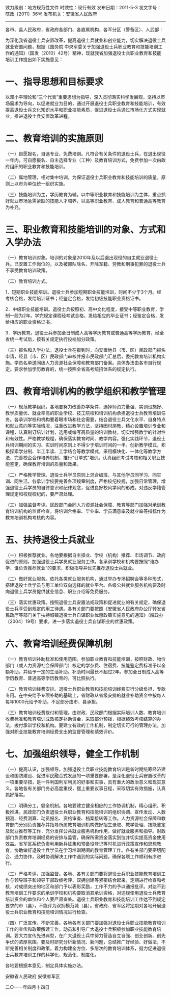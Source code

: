 效力级别：地方规范性文件
时效性：现行有效
发布日期：2011-5-3
发文字号：皖政〔2011〕36号
发布机关：安徽省人民政府
___
各市、县人民政府，省政府各部门、各直属机构，各军分区（警备区）、人武部：

为深化我省退役士兵安置改革，提高退役士兵就业和创业能力，切实解决退役士兵就业安置问题，根据《国务院 中央军委关于加强退役士兵职业教育和技能培训工作的通知》（国发〔2010〕42号）精神，现就我省加强退役士兵职业教育和技能培训工作提出如下实施意见：
# 一、指导思想和目标要求
以邓小平理论和“三个代表”重要思想为指导，深入贯彻落实科学发展观，坚持以市场需求为导向，以促进就业为目的，通过开展退役士兵职业教育和技能培训，有效提高退役士兵文化知识水平和职业技能素质，促进退役士兵通过市场化方式实现就业，推进退役士兵安置改革进程。
# 二、教育培训的实施原则
（一）自愿报名，自选专业，免费培训。凡符合有关条件的退役士兵，在退出现役一年内，可自愿报名、自主选择专业（工种）及教育培训方式，免费参加一次由政府组织的职业教育和技能培训。

（二）属地管理，相对集中培训。为保证退役士兵职业教育和技能培训的质量，原则上以市为单位统一组织实施。

（三）技能培训为主，学历教育为辅。以中等职业教育和技能培训为主体，重点抓好就业市场急需紧缺的技能人才培养，以高等职业教育、成人教育和普通高等教育为补充。
# 三、职业教育和技能培训的对象、方式和入学办法
（一）教育培训对象。培训的对象是2010年及以后退出现役的自主就业退役士兵。已安置工作岗位的，以及被部队除名、开除军籍、劳教和刑事犯罪的退役士兵不享受教育培训政策。

（二）教育培训方式。

1．短期职业技能培训。退役士兵参加短期职业技能培训，时间不少于3个月。经考核合格，发给培训证书；经鉴定合格，发给初级技能职业资格证书。

2．中级职业技能培训。退役士兵按照初、高中文化程度，接受中等职业教育，学制一般为2年。学完规定课程经考试合格，发给相应的毕业证书；经鉴定合格，发给相应的职业资格证书。

3．学历教育。退役士兵参加全日制成人高等学历教育或普通高等学历教育，经全省统一考试后，按有关规定执行投档加分政策。

（三）报名和入学办法。退役士兵在报到时，向安置地县（市、区）民政部门报名申请，经县（市、区）民政部门审核并报市民政部门汇总后，委托教育培训机构实施。学员名单送同级人力资源社会保障和教育部门备案。具体办法由各市自行规定。要求参加学历教育的，统一按照全省高考统招体系的规定执行。
# 四、教育培训机构的教学组织和教学管理
（一）规范教学组织。各地要努力改善办学条件，选择师资力量强、实训设施好、教学质量优、就业率高的职业学校、技工院校和培训机构承担退役士兵教育培训任务。各承训学校和机构要着眼市场和社会需要，结合退役士兵文化水平、自身特点和就业意向等实际情况，注重改进教学方法，坚持因材施教，精心设置培训专业和课程，认真制订培训计划，选用或编写高质量的培训教材，切实增强教学的针对性和有效性。严格教学规程，确保落实教育时间、教学内容。强化实践环节，退役士兵培训期间的实习、实训时间原则上不得少于培训时间的一半。创新教学模式，积极探索学分制、半工半读、工学结合等教学模式，采用模块化、一体化等教学方法，完善校企合作培养机制，推行“订单式”培训。认真组织考试考核和相关职业技能鉴定，确保教育培训的质量和效果。

（二）严格教学管理。退役士兵学员原则上混合编班，与其他学员同学习、同实训、同生活。各承训学校要完善各项规章制度，严格校纪校规，加强日常管理，增强退役士兵学员的自律意识和纪律观念，促进良好校风学风的形成。对违反学籍管理规定和校规校纪的，要严肃处理。

（三）加强监督考评。民政部门会同人力资源社会保障、教育等部门加强对承训教育培训机构的监督检查，将培训合格率、毕业率、学员满意率及就业率等指标作为教育培训机构考核的内容。
# 五、扶持退役士兵就业
（一）积极推荐就业。各地要根据自主择业、学校（机构）推荐、市场调节、政府促进的原则，加强退役士兵学员就业服务工作。各承训学校和机构要按照“谁办学，谁负责推荐就业”的要求，积极指导并优先推荐退役士兵就业。

（二）做好就业服务。依托各类就业服务机构，通过举办专场招聘会等多种形式，搭建退役士兵学员与用工单位双向选择的就业平台。各级公共就业服务机构要及时向退役士兵学员提供就业信息、职业介绍等免费服务。

（三）落实优惠政策。按照退役士兵安置法规政策和促进就业的有关规定，确保退役士兵享受到规定的用工待遇。各有关部门要按照《安徽省人民政府办公厅转发省民政厅等部门关于扶持城镇退役士兵自谋职业优惠政策实施意见的通知》（皖政办〔2004〕19号）要求，进一步落实退役士兵自谋职业的优惠政策。
# 六、教育培训经费保障机制
（一）教育培训补助标准和使用范围。参加职业教育和技能培训，按照财政、物价部门（或人力资源社会保障部门）核定的学杂费、住宿费、技能鉴定费标准予以全额补助，并给予一定的生活补助。补助时间最长不超过2年。参加全日制成人高等学历教育、普通高等学历教育的，可比照执行。

（二）教育培训经费安排。退役士兵职业教育和技能培训经费实行分级负担，专款专用。在中央给予专项补助的基础上，省财政从省级安排的就业补助资金中按每人每年1000元给予补助，不足部分由市、县承担。

（三）教育培训经费拨付和管理。由财政、民政部门根据实际培训人数、教育培训收费标准和教育培训成效核定补助资金，采取部分预拨，根据绩效考核结算的办法，拨付承训学校和机构。要建立有效的工作机制，制定切实可行的管理办法，加强对职业技能教育培训经费支出的监督管理和绩效评价。
# 七、加强组织领导，健全工作机制
（一）提高认识，加强领导。加强退役士兵职业技能教育培训是新时期统筹经济建设和国防建设、促进军民融合式发展的一项重要部署，是深化退役士兵安置改革的一项重要举措，是一件利国利军利民的好事和实事，具有重大的政治意义和现实意义。各地各有关部门务必高度重视，摆上重要议事日程，采取切实有效措施，认真抓好落实。

（二）明确分工，健全机制。各地要建立健全相应的工作协调机制，精心组织，积极推进。民政部门负责退役士兵职业教育和技能培训的组织协调、宣传发动、人数预测、经费测算、动员报名、资格审查、档案接转等工作。人力资源社会保障和教育部门分别负责推荐并指导所属教育培训机构做好招生录取、教学管理、技能鉴定及就业推荐等工作，充分发挥公共就业服务机构作用，做好就业服务和指导。财政部门负责教育培训经费的安排与监管，确保所需资金落实到位并切实提高资金使用效益。省军区系统负责利用新兵征集和预备役登记等时机进行政策宣传和思想教育，协助做好退役士兵学员在学习培训期间的教育管理工作。各有关部门要密切配合、通力协作，及时协调解决工作中遇到的实际问题，确保各项工作顺利有序进行。

（三）严格考评，加强监督。各地、各有关部门要将退役士兵职业技能教育培训工作与领导班子和领导干部政绩考评、双拥创建等紧密结合起来，定期进行检查和考核，对成绩突出的地区和部门予以表彰奖励，工作不力的予以通报批评。对达不到教育培训工作要求的承训学校和机构要取消其承训资格，对违规使用退役士兵教育培训资金的单位和个人要严肃查处。退役士兵职业教育和技能培训工作达不到规定要求的市（县），不能评为双拥模范城（县）。省政府、省军区将定期对各地开展退役士兵职业教育和技能培训情况进行检查。

（四）广泛宣传，不断完善。各地各有关部门要加强对退役士兵职业技能教育培训工作的宣传和政策解读工作，动员和引导广大退役士兵积极参加职业技能教育培训。要大力宣传先进典型，在广大退役士兵中努力营造自立自强、创业创新、创先争优的浓厚氛围。要及时研究分析新情况、新问题，总结推广好经验、好做法，不断完善相关制度和政策，着力构建全方位、多层次的教育培训体系，努力促进退役士兵教育培训工作的科学化、规范化、制度化。

各地要根据本意见，制定具体实施办法。

安徽省人民政府 安徽省军区

二○一一年四月十四日